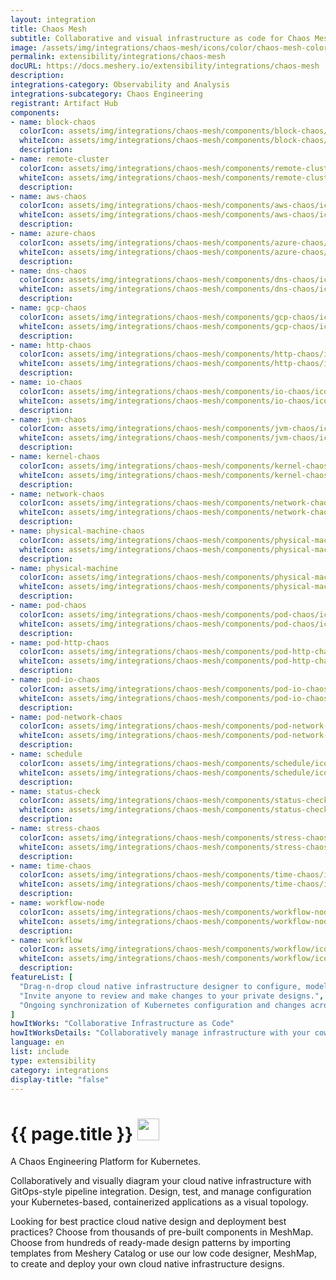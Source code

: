 ```yaml
---
layout: integration
title: Chaos Mesh
subtitle: Collaborative and visual infrastructure as code for Chaos Mesh
image: /assets/img/integrations/chaos-mesh/icons/color/chaos-mesh-color.svg
permalink: extensibility/integrations/chaos-mesh
docURL: https://docs.meshery.io/extensibility/integrations/chaos-mesh
description: 
integrations-category: Observability and Analysis
integrations-subcategory: Chaos Engineering
registrant: Artifact Hub
components: 
- name: block-chaos
  colorIcon: assets/img/integrations/chaos-mesh/components/block-chaos/icons/color/block-chaos-color.svg
  whiteIcon: assets/img/integrations/chaos-mesh/components/block-chaos/icons/white/block-chaos-white.svg
  description: 
- name: remote-cluster
  colorIcon: assets/img/integrations/chaos-mesh/components/remote-cluster/icons/color/remote-cluster-color.svg
  whiteIcon: assets/img/integrations/chaos-mesh/components/remote-cluster/icons/white/remote-cluster-white.svg
  description: 
- name: aws-chaos
  colorIcon: assets/img/integrations/chaos-mesh/components/aws-chaos/icons/color/aws-chaos-color.svg
  whiteIcon: assets/img/integrations/chaos-mesh/components/aws-chaos/icons/white/aws-chaos-white.svg
  description: 
- name: azure-chaos
  colorIcon: assets/img/integrations/chaos-mesh/components/azure-chaos/icons/color/azure-chaos-color.svg
  whiteIcon: assets/img/integrations/chaos-mesh/components/azure-chaos/icons/white/azure-chaos-white.svg
  description: 
- name: dns-chaos
  colorIcon: assets/img/integrations/chaos-mesh/components/dns-chaos/icons/color/dns-chaos-color.svg
  whiteIcon: assets/img/integrations/chaos-mesh/components/dns-chaos/icons/white/dns-chaos-white.svg
  description: 
- name: gcp-chaos
  colorIcon: assets/img/integrations/chaos-mesh/components/gcp-chaos/icons/color/gcp-chaos-color.svg
  whiteIcon: assets/img/integrations/chaos-mesh/components/gcp-chaos/icons/white/gcp-chaos-white.svg
  description: 
- name: http-chaos
  colorIcon: assets/img/integrations/chaos-mesh/components/http-chaos/icons/color/http-chaos-color.svg
  whiteIcon: assets/img/integrations/chaos-mesh/components/http-chaos/icons/white/http-chaos-white.svg
  description: 
- name: io-chaos
  colorIcon: assets/img/integrations/chaos-mesh/components/io-chaos/icons/color/io-chaos-color.svg
  whiteIcon: assets/img/integrations/chaos-mesh/components/io-chaos/icons/white/io-chaos-white.svg
  description: 
- name: jvm-chaos
  colorIcon: assets/img/integrations/chaos-mesh/components/jvm-chaos/icons/color/jvm-chaos-color.svg
  whiteIcon: assets/img/integrations/chaos-mesh/components/jvm-chaos/icons/white/jvm-chaos-white.svg
  description: 
- name: kernel-chaos
  colorIcon: assets/img/integrations/chaos-mesh/components/kernel-chaos/icons/color/kernel-chaos-color.svg
  whiteIcon: assets/img/integrations/chaos-mesh/components/kernel-chaos/icons/white/kernel-chaos-white.svg
  description: 
- name: network-chaos
  colorIcon: assets/img/integrations/chaos-mesh/components/network-chaos/icons/color/network-chaos-color.svg
  whiteIcon: assets/img/integrations/chaos-mesh/components/network-chaos/icons/white/network-chaos-white.svg
  description: 
- name: physical-machine-chaos
  colorIcon: assets/img/integrations/chaos-mesh/components/physical-machine-chaos/icons/color/physical-machine-chaos-color.svg
  whiteIcon: assets/img/integrations/chaos-mesh/components/physical-machine-chaos/icons/white/physical-machine-chaos-white.svg
  description: 
- name: physical-machine
  colorIcon: assets/img/integrations/chaos-mesh/components/physical-machine/icons/color/physical-machine-color.svg
  whiteIcon: assets/img/integrations/chaos-mesh/components/physical-machine/icons/white/physical-machine-white.svg
  description: 
- name: pod-chaos
  colorIcon: assets/img/integrations/chaos-mesh/components/pod-chaos/icons/color/pod-chaos-color.svg
  whiteIcon: assets/img/integrations/chaos-mesh/components/pod-chaos/icons/white/pod-chaos-white.svg
  description: 
- name: pod-http-chaos
  colorIcon: assets/img/integrations/chaos-mesh/components/pod-http-chaos/icons/color/pod-http-chaos-color.svg
  whiteIcon: assets/img/integrations/chaos-mesh/components/pod-http-chaos/icons/white/pod-http-chaos-white.svg
  description: 
- name: pod-io-chaos
  colorIcon: assets/img/integrations/chaos-mesh/components/pod-io-chaos/icons/color/pod-io-chaos-color.svg
  whiteIcon: assets/img/integrations/chaos-mesh/components/pod-io-chaos/icons/white/pod-io-chaos-white.svg
  description: 
- name: pod-network-chaos
  colorIcon: assets/img/integrations/chaos-mesh/components/pod-network-chaos/icons/color/pod-network-chaos-color.svg
  whiteIcon: assets/img/integrations/chaos-mesh/components/pod-network-chaos/icons/white/pod-network-chaos-white.svg
  description: 
- name: schedule
  colorIcon: assets/img/integrations/chaos-mesh/components/schedule/icons/color/schedule-color.svg
  whiteIcon: assets/img/integrations/chaos-mesh/components/schedule/icons/white/schedule-white.svg
  description: 
- name: status-check
  colorIcon: assets/img/integrations/chaos-mesh/components/status-check/icons/color/status-check-color.svg
  whiteIcon: assets/img/integrations/chaos-mesh/components/status-check/icons/white/status-check-white.svg
  description: 
- name: stress-chaos
  colorIcon: assets/img/integrations/chaos-mesh/components/stress-chaos/icons/color/stress-chaos-color.svg
  whiteIcon: assets/img/integrations/chaos-mesh/components/stress-chaos/icons/white/stress-chaos-white.svg
  description: 
- name: time-chaos
  colorIcon: assets/img/integrations/chaos-mesh/components/time-chaos/icons/color/time-chaos-color.svg
  whiteIcon: assets/img/integrations/chaos-mesh/components/time-chaos/icons/white/time-chaos-white.svg
  description: 
- name: workflow-node
  colorIcon: assets/img/integrations/chaos-mesh/components/workflow-node/icons/color/workflow-node-color.svg
  whiteIcon: assets/img/integrations/chaos-mesh/components/workflow-node/icons/white/workflow-node-white.svg
  description: 
- name: workflow
  colorIcon: assets/img/integrations/chaos-mesh/components/workflow/icons/color/workflow-color.svg
  whiteIcon: assets/img/integrations/chaos-mesh/components/workflow/icons/white/workflow-white.svg
  description: 
featureList: [
  "Drag-n-drop cloud native infrastructure designer to configure, model, and deploy your workloads.",
  "Invite anyone to review and make changes to your private designs.",
  "Ongoing synchronization of Kubernetes configuration and changes across any number of clusters."
]
howItWorks: "Collaborative Infrastructure as Code"
howItWorksDetails: "Collaboratively manage infrastructure with your coworkers synchronously sharing the same designs."
language: en
list: include
type: extensibility
category: integrations
display-title: "false"
---
```

<h1>{{ page.title }} <img src="{{ page.image }}" style="width: 35px; height: 35px;" /></h1>

<p>
A Chaos Engineering Platform for Kubernetes.
</p>
<p>
    Collaboratively and visually diagram your cloud native infrastructure with GitOps-style pipeline integration. Design, test, and manage configuration your Kubernetes-based, containerized applications as a visual topology.
</p>
<p>
    Looking for best practice cloud native design and deployment best practices? Choose from thousands of pre-built components in MeshMap. Choose from hundreds of ready-made design patterns by importing templates from Meshery Catalog or use our low code designer, MeshMap, to create and deploy your own cloud native infrastructure designs.
</p>
